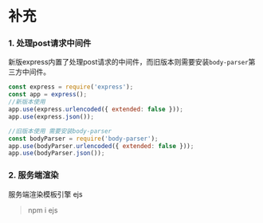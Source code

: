 # 补充

### 1. 处理post请求中间件
新版express内置了处理post请求的中间件，而旧版本则需要安装`body-parser`第三方中间件。
```js
const express = require('express');
const app = express();
//新版本使用
app.use(express.urlencoded({ extended: false }));
app.use(express.json());

//旧版本使用 需要安装body-parser
const bodyParser = require('body-parser');
app.use(bodyParser.urlencoded({ extended: false }));
app.use(bodyParser.json());
```

### 2. 服务端渲染
服务端渲染模板引擎 ejs
> npm i ejs

